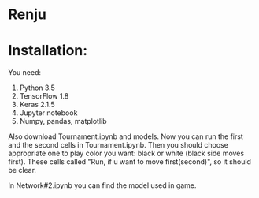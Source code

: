# Renju
# Installation:
You need:
  1. Python 3.5
  2. TensorFlow 1.8
  3. Keras 2.1.5
  4. Jupyter notebook
  5. Numpy, pandas, matplotlib

Also download Tournament.ipynb and models. Now you can run the first and the second cells in Tournament.ipynb. Then you should choose appropriate one to play color you want: black or white (black side moves first). These cells called "Run, if u want to move first(second)", so it should be clear. 

In Network#2.ipynb you can find the model used in game.
